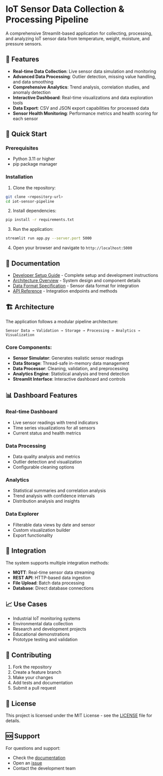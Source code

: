 # IoT Sensor Data Collection & Processing Pipeline

A comprehensive Streamlit-based application for collecting, processing, and analyzing IoT sensor data from temperature, weight, moisture, and pressure sensors.

## 🌟 Features

- **Real-time Data Collection**: Live sensor data simulation and monitoring
- **Advanced Data Processing**: Outlier detection, missing value handling, and data smoothing
- **Comprehensive Analytics**: Trend analysis, correlation studies, and anomaly detection
- **Interactive Dashboard**: Real-time visualizations and data exploration tools
- **Data Export**: CSV and JSON export capabilities for processed data
- **Sensor Health Monitoring**: Performance metrics and health scoring for each sensor

## 🚀 Quick Start

### Prerequisites
- Python 3.11 or higher
- pip package manager

### Installation

1. Clone the repository:
```bash
git clone <repository-url>
cd iot-sensor-pipeline
```

2. Install dependencies:
```bash
pip install -r requirements.txt
```

3. Run the application:
```bash
streamlit run app.py --server.port 5000
```

4. Open your browser and navigate to `http://localhost:5000`

## 📖 Documentation

- [Developer Setup Guide](docs/developer-guide.md) - Complete setup and development instructions
- [Architecture Overview](docs/architecture.md) - System design and component details
- [Data Format Specification](docs/data-format.md) - Sensor data format for integration
- [API Reference](docs/api-reference.md) - Integration endpoints and methods

## 🏗️ Architecture

The application follows a modular pipeline architecture:

```
Sensor Data → Validation → Storage → Processing → Analytics → Visualization
```

### Core Components:
- **Sensor Simulator**: Generates realistic sensor readings
- **Data Storage**: Thread-safe in-memory data management
- **Data Processor**: Cleaning, validation, and preprocessing
- **Analytics Engine**: Statistical analysis and trend detection
- **Streamlit Interface**: Interactive dashboard and controls

## 📊 Dashboard Features

### Real-time Dashboard
- Live sensor readings with trend indicators
- Time series visualizations for all sensors
- Current status and health metrics

### Data Processing
- Data quality analysis and metrics
- Outlier detection and visualization
- Configurable cleaning options

### Analytics
- Statistical summaries and correlation analysis
- Trend analysis with confidence intervals
- Distribution analysis and insights

### Data Explorer
- Filterable data views by date and sensor
- Custom visualization builder
- Export functionality

## 🔧 Integration

The system supports multiple integration methods:

- **MQTT**: Real-time sensor data streaming
- **REST API**: HTTP-based data ingestion
- **File Upload**: Batch data processing
- **Database**: Direct database connections

## 📈 Use Cases

- Industrial IoT monitoring systems
- Environmental data collection
- Research and development projects
- Educational demonstrations
- Prototype testing and validation

## 🤝 Contributing

1. Fork the repository
2. Create a feature branch
3. Make your changes
4. Add tests and documentation
5. Submit a pull request

## 📄 License

This project is licensed under the MIT License - see the [LICENSE](LICENSE) file for details.

## 🆘 Support

For questions and support:
- Check the [documentation](docs/)
- Open an [issue](issues/)
- Contact the development team